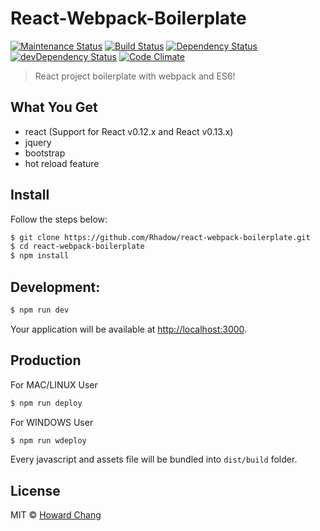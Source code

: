 # React-Webpack-Boilerplate
[![Maintenance Status][status-image]][status-url]
[![Build Status][travis-image]][travis-url]
[![Dependency Status][deps-image]][deps-url]
[![devDependency Status][dev-deps-image]][dev-deps-url]
[![Code Climate][climate-image]][climate-url]

> React project boilerplate with webpack and ES6!

## What You Get

* react (Support for React v0.12.x and React v0.13.x)
* jquery
* bootstrap
* hot reload feature

## Install
Follow the steps below:

```sh
$ git clone https://github.com/Rhadow/react-webpack-boilerplate.git
$ cd react-webpack-boilerplate
$ npm install
```

## Development:

```sh
$ npm run dev
```

Your application will be available at [http://localhost:3000](http://localhost:3000).

## Production

For MAC/LINUX User

```sh
$ npm run deploy
```

For WINDOWS User

```sh
$ npm run wdeploy
```

Every javascript and assets file will be bundled into `dist/build` folder.

## License

MIT © [Howard Chang](http://rhadow.github.io)


[travis-url]: https://travis-ci.org/Rhadow/react-webpack-boilerplate
[travis-image]: https://travis-ci.org/Rhadow/react-webpack-boilerplate.svg?branch=master

[deps-url]: https://david-dm.org/Rhadow/react-webpack-boilerplate
[deps-image]: https://david-dm.org/Rhadow/react-webpack-boilerplate.svg

[dev-deps-url]: https://david-dm.org/Rhadow/react-webpack-boilerplate#info=devDependencies
[dev-deps-image]: https://david-dm.org/Rhadow/react-webpack-boilerplate/dev-status.svg

[status-url]: https://github.com/Rhadow/react-webpack-boilerplate/pulse
[status-image]: http://img.shields.io/badge/status-maintained-brightgreen.svg?style=flat-square

[climate-url]: https://codeclimate.com/github/Rhadow/react-webpack-boilerplate
[climate-image]: https://codeclimate.com/github/Rhadow/react-webpack-boilerplate/badges/gpa.svg
